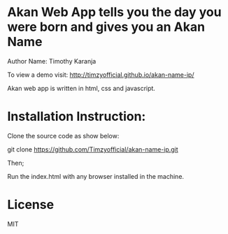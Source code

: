 # Akan Web App tells you the day you were born and gives you an Akan Name

Author Name: Timothy Karanja

To view a demo visit: http://timzyofficial.github.io/akan-name-ip/

Akan web app is written in html, css and javascript.

# Installation Instruction:

Clone the source code as show below:

git clone https://github.com/Timzyofficial/akan-name-ip.git

Then;

Run the index.html with any browser installed in the machine.



# License

MIT

